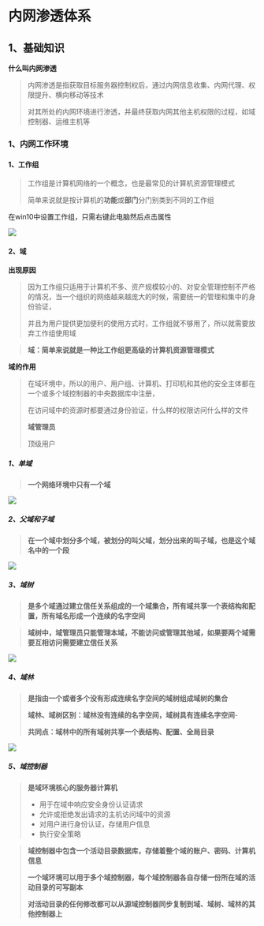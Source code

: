 # 内网渗透体系

## 1、基础知识

**什么叫内网渗透**

>   内网渗透是指获取目标服务器控制权后，通过内网信息收集、内网代理、权限提升、横向移动等技术
>
>   对其所处的内网环境进行渗透，并最终获取内网其他主机权限的过程，如域控制器、运维主机等

### 1、内网工作环境

#### **1、工作组**

>   工作组是计算机网络的一个概念，也是最常见的计算机资源管理模式
>
>   简单来说就是按计算机的**功能**或**部门**分门别类到不同的工作组

在win10中设置工作组，只需右键此电脑然后点击属性

![](https://peekab.oss-cn-hangzhou.aliyuncs.com/intranet/202212211019448.png)



#### **2、域**

**出现原因**

>   因为工作组只适用于计算机不多、资产规模较小的、对安全管理控制不严格的情况，当一个组织的网络越来越庞大的时候，需要统一的管理和集中的身份验证，
>
>   并且为用户提供更加便利的使用方式时，工作组就不够用了，所以就需要放弃工作组使用域

>   **域：简单来说就是一种比工作组更高级的计算机资源管理模式**

**域的作用**

>   在域环境中，所以的用户、用户组、计算机、打印机和其他的安全主体都在一个或多个域控制器的中央数据库中注册，
>
>   在访问域中的资源时都要通过身份验证，什么样的权限访问什么样的文件
>
>   **域管理员**
>
>   顶级用户

##### 1、单域

>   **一个网络环境中只有一个域**

![](https://peekab.oss-cn-hangzhou.aliyuncs.com/intranet/20221221104510.png)

##### 2、父域和子域

>   **在一个域中划分多个域，被划分的叫父域，划分出来的叫子域，也是这个域名中的一个段**

![](https://peekab.oss-cn-hangzhou.aliyuncs.com/intranet/20221221105046.png)

##### 3、域树

>   **是多个域通过建立信任关系组成的一个域集合，所有域共享一个表结构和配置，所有域名形成一个连续的名字空间**

>   **域树中，域管理员只能管理本域，不能访问或管理其他域，如果要两个域需要互相访问需要建立信任关系**

![](https://peekab.oss-cn-hangzhou.aliyuncs.com/intranet/20221221105605.png)

##### 4、域林

>   **是指由一个或者多个没有形成连续名字空间的域树组成域树的集合**
>
>   **域林、域树区别：域林没有连续的名字空间，域树具有连续名字空间**-
>
>   **共同点：域林中的所有域树共享一个表结构、配置、全局目录**

![](https://peekab.oss-cn-hangzhou.aliyuncs.com/intranet/20221221110246.png)

##### 5、域控制器

>   **是域环境核心的服务器计算机**
>
>   -   用于在域中响应安全身份认证请求
>   -   允许或拒绝发出请求的主机访问域中的资源
>   -   对用户进行身份认证，存储用户信息
>   -   执行安全策略

>   **域控制器中包含一个活动目录数据库，存储着整个域的账户、密码、计算机信息**
>
>   **一个域环境可以用于多个域控制器，每个域控制器各自存储一份所在域的活动目录的可写副本**
>
>   **对活动目录的任何修改都可以从源域控制器同步复制到域、域树、域林的其他控制器上**